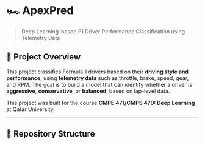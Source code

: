 # 🏎️ ApexPred
> Deep Learning-based F1 Driver Performance Classification using Telemetry Data

## 📌 Project Overview
This project classifies Formula 1 drivers based on their **driving style and performance**, using **telemetry data** such as throttle, brake, speed, gear, and RPM. The goal is to build a model that can identify whether a driver is **aggressive**, **conservative**, or **balanced**, based on lap-level data.

This project was built for the course **CMPE 471/CMPS 479: Deep Learning** at Qatar University.

---

## 📂 Repository Structure
